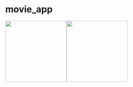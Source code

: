 # movie_app

<img src="https://github.com/khuong291/Flutter-Movie/blob/master/demo1.png" width="192"><img src="https://github.com/khuong291/Flutter-Movie/blob/master/demo2.png" width="192">